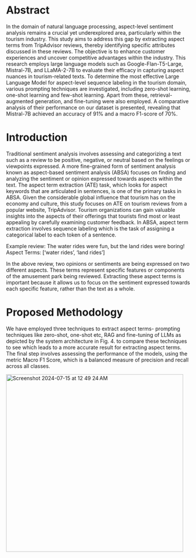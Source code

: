 # Abstract

In the domain of natural language processing, aspect-level sentiment analysis remains a crucial yet underexplored area, particularly within the tourism industry. This study aims to address this gap by extracting aspect terms from TripAdvisor reviews, thereby identifying specific attributes discussed in these reviews. The objective is to enhance customer experiences and uncover competitive advantages within the industry. This research employs large language models  such as Google-Flan-T5-Large, Mistral-7B, and LLaMA-2-7B to evaluate their efficacy in capturing aspect nuances in tourism-related texts. To determine the most effective Large Language Model for aspect-level sequence labeling in the tourism domain, various prompting techniques are investigated, including zero-shot learning, one-shot learning and few-shot learning. Apart from these, retrieval-augmented generation, and fine-tuning were also employed. A comparative analysis of their performance on our dataset is presented, revealing that Mistral-7B achieved an accuracy of  91% and a macro F1-score of 70%.


# Introduction 

Traditional sentiment analysis involves assessing and categorizing a text such as a review to be  positive, negative, or neutral based on the feelings or viewpoints expressed. A more fine-grained form of sentiment analysis known as aspect-based sentiment analysis (ABSA) focuses on finding and analyzing the sentiment or opinion expressed towards aspects within the text. The aspect term extraction (ATE) task, which looks for aspect keywords that are articulated in sentences, is one of the primary tasks  in ABSA. Given the considerable global influence that tourism has on the economy and culture, this study focuses on ATE on tourism reviews from a popular website, TripAdvisor. Tourism organizations can gain valuable insights into the aspects of their offerings that tourists find most or least appealing by carefully examining customer feedback. In ABSA, aspect term extraction involves sequence labeling which is the task of assigning a categorical label to each token of a sentence.

Example review: The water rides were fun, but the land rides were boring! <br> 
Aspect Terms: [‘water rides’, ‘land rides’]

In the above review, two opinions or sentiments are being expressed on two different aspects. These terms represent specific features or components of the amusement park being reviewed. Extracting these aspect terms is important because it allows us to focus on the sentiment expressed towards each specific feature, rather than the text as a whole. 


# Proposed Methodology

We have employed three techniques to extract aspect terms- prompting techniques like zero-shot, one-shot etc, RAG and fine-tuning of LLMs as depicted by the system architecture in Fig. 4. to compare these techniques to see which leads to a more accurate result for extracting aspect terms. The final step involves assessing the performance of the models, using the metric Macro F1 Score, which is a balanced measure of precision and recall across all classes.

<img width="484" alt="Screenshot 2024-07-15 at 12 49 24 AM" src="https://github.com/user-attachments/assets/da1a4ccf-a2e5-416b-846b-afdd8eefe681">
